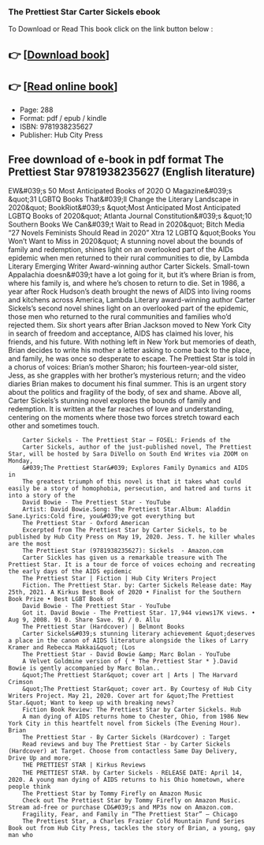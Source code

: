 ### The Prettiest Star Carter Sickels ebook

To Download or Read This book click on the link button below :

## 👉  [**[Download book](http://filesbooks.info/download.php?group=book&from=github.com&id=568370&lnk=1064 "Download book")**]

## 👉  [**[Read online book](http://filesbooks.info/download.php?group=book&from=github.com&id=568370&lnk=1064 "Read online book")**]


* Page: 288
* Format: pdf / epub / kindle
* ISBN: 9781938235627
* Publisher: Hub City Press



## Free download of e-book in pdf format The Prettiest Star 9781938235627 (English literature)



EW&amp;#039;s 50 Most Anticipated Books of 2020 O Magazine&amp;#039;s &amp;quot;31 LGBTQ Books That&amp;#039;ll Change the Literary Landscape in 2020&amp;quot; BookRiot&amp;#039;s &amp;quot;Most Anticipated Most Anticipated LGBTQ Books of 2020&amp;quot; Atlanta Journal Constitution&amp;#039;s &amp;quot;10 Southern Books We Can&amp;#039;t Wait to Read in 2020&amp;quot; Bitch Media “27 Novels Feminists Should Read in 2020” Xtra 12 LGBTQ &amp;quot;Books You Won’t Want to Miss in 2020&amp;quot; A stunning novel about the bounds of family and redemption, shines light on an overlooked part of the AIDs epidemic when men returned to their rural communities to die, by Lambda Literary Emerging Writer Award-winning author Carter Sickels. Small-town Appalachia doesn&amp;#039;t have a lot going for it, but it’s where Brian is from, where his family is, and where he’s chosen to return to die. Set in 1986, a year after Rock Hudson’s death brought the news of AIDS into living rooms and kitchens across America, Lambda Literary award-winning author Carter Sickels’s second novel shines light on an overlooked part of the epidemic, those men who returned to the rural communities and families who’d rejected them. Six short years after Brian Jackson moved to New York City in search of freedom and acceptance, AIDS has claimed his lover, his friends, and his future. With nothing left in New York but memories of death, Brian decides to write his mother a letter asking to come back to the place, and family, he was once so desperate to escape. The Prettiest Star is told in a chorus of voices: Brian’s mother Sharon; his fourteen-year-old sister, Jess, as she grapples with her brother’s mysterious return; and the video diaries Brian makes to document his final summer. This is an urgent story about the politics and fragility of the body, of sex and shame. Above all, Carter Sickels’s stunning novel explores the bounds of family and redemption. It is written at the far reaches of love and understanding, centering on the moments where those two forces stretch toward each other and sometimes touch.


        Carter Sickels - The Prettiest Star — FOSEL: Friends of the
        Carter Sickels, author of the just-published novel, The Prettiest Star, will be hosted by Sara DiVello on South End Writes via ZOOM on Monday, 
        &#039;The Prettiest Star&#039; Explores Family Dynamics and AIDS in
        The greatest triumph of this novel is that it takes what could easily be a story of homophobia, persecution, and hatred and turns it into a story of the 
        David Bowie - The Prettiest Star - YouTube
        Artist: David Bowie.Song: The Prettiest Star.Album: Aladdin Sane.Lyrics:Cold fire, you&#039;ve got everything but
        The Prettiest Star - Oxford American
        Excerpted from The Prettiest Star by Carter Sickels, to be published by Hub City Press on May 19, 2020. Jess. T. he killer whales are the most 
        The Prettiest Star (9781938235627): Sickels  - Amazon.com
        Carter Sickles has given us a remarkable treasure with The Prettiest Star. It is a tour de force of voices echoing and recreating the early days of the AIDS epidemic 
        The Prettiest Star | Fiction | Hub City Writers Project
        Fiction. The Prettiest Star. by: Carter Sickels Release date: May 25th, 2021. A Kirkus Best Book of 2020 • Finalist for the Southern Book Prize • Best LGBT Book of 
        David Bowie - The Prettiest Star - YouTube
        Got it. David Bowie - The Prettiest Star. 17,944 views17K views. • Aug 9, 2008. 91 0. Share Save. 91 / 0. Allu
        The Prettiest Star (Hardcover) | Belmont Books
        Carter Sickels&#039;s stunning literary achievement &quot;deserves a place in the canon of AIDS literature alongside the likes of Larry Kramer and Rebecca Makkai&quot; (Los 
        The Prettiest Star - David Bowie &amp; Marc Bolan - YouTube
        A Velvet Goldmine version of { * The Prettiest Star * }.David Bowie is gently accompanied by Marc Bolan..
        &quot;The Prettiest Star&quot; cover art | Arts | The Harvard Crimson
        &quot;The Prettiest Star&quot; cover art. By Courtesy of Hub City Writers Project. May 21, 2020. Cover art for &quot;The Prettiest Star.&quot; Want to keep up with breaking news?
        Fiction Book Review: The Prettiest Star by Carter Sickels. Hub
        A man dying of AIDS returns home to Chester, Ohio, from 1986 New York City in this heartfelt novel from Sickels (The Evening Hour). Brian 
        The Prettiest Star - By Carter Sickels (Hardcover) : Target
        Read reviews and buy The Prettiest Star - by Carter Sickels (Hardcover) at Target. Choose from contactless Same Day Delivery, Drive Up and more.
        THE PRETTIEST STAR | Kirkus Reviews
        THE PRETTIEST STAR. by Carter Sickels ‧ RELEASE DATE: April 14, 2020. A young man dying of AIDS returns to his Ohio hometown, where people think 
        The Prettiest Star by Tommy Firefly on Amazon Music
        Check out The Prettiest Star by Tommy Firefly on Amazon Music. Stream ad-free or purchase CD&#039;s and MP3s now on Amazon.com.
        Fragility, Fear, and Family in “The Prettiest Star” – Chicago
        The Prettiest Star, a Charles Frazier Cold Mountain Fund Series Book out from Hub City Press, tackles the story of Brian, a young, gay man who 
    




